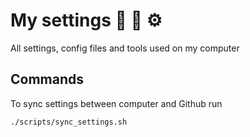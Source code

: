 # My settings 🔨 🧰 ⚙️

All settings, config files and tools used on my computer

## Commands

To sync settings between computer and Github run 
```
./scripts/sync_settings.sh
```


